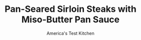 ---
layout: ../../layouts/MarkdownPostLayout.astro
title: Pan-Seared Sirloin Steaks with Miso-Butter Pan Sauce
author: America's Test Kitchen
pubDate: 2023-03-15
description: "Were just not that fond of steaks that stick to the pan."
image_url: https://res.cloudinary.com/hksqkdlah/image/upload/ar_1:1,c_fill,dpr_2.0,f_auto,fl_lossy.progressive.strip_profile,g_faces:auto,q_auto:low,w_344/SFS_PanSearedSirloinSteaksSauces_26_1_ptaraf
tags: ["Main Courses","Beef","Weeknight"]
calories: 2832
protein: 51
carbohydrates: 6
fats: 
fiber: 
ingredients: ["4 (8- to 10-ounce) boneless top, sirloin steaks, 1 inch thick, trimmed","2 teaspoons, kosher salt","1 1/2 teaspoons, pepper","1 tablespoon, vegetable oil","4 tablespoons, unsalted butter, cut into 1-tablespoon pieces and chilled, divided","2 , scallions, white and green parts separated and sliced thin","1 tablespoon red or, white miso","1 , garlic clove, minced","1/2 cup, chicken broth","2 tablespoons, soy sauce","1 tablespoon, dry mustard","2 teaspoons, packed light brown sugar","2 teaspoons, unseasoned rice vinegar"]
serves: 4
time: "40 minutes"
instructions: ["FOR THE STEAKS: Set wire rack in rimmed baking sheet. Pat steaks dry with paper towels and sprinkle with salt and pepper.","Heat oil in 12-inch nonstick skillet over medium-high heat until just smoking. Add steaks and cook, flipping every 2 minutes, until meat registers 125 degrees (for medium-rare), 8 to 10 minutes. Transfer steaks to prepared rack, tent with aluminum foil, and let rest for 10 minutes.","FOR THE SAUCE: Melt 1 tablespoon butter in now-empty skillet over medium heat. Add scallion whites, miso, and garlic and cook until scallions are softened, about 2 minutes.","Stir in broth, soy sauce, mustard, and sugar and bring to simmer. Cook until slightly thickened, about 2 minutes. Reduce heat to low and whisk in remaining 3 tablespoons butter, 1 piece at a time, until emulsified. Off heat, stir in vinegar and scallion greens. Slice steaks and serve with sauce."]
nutrition: ["885 mg Potassium","496 mg Phosphorus","86 mg Calcium","4 mg Iron","67 mg Magnesium","770 mg Sodium","9 mg Zinc","51 g Fat","16 mg Niacin (B3)","21 g Monounsaturated","2 g Polyunsaturated","1 mg Vitamin C","224 mg Cholesterol","21 g Saturated","36 µg Folate (food)","3 g Sugars","15 µg Vitamin K","204 g Water","6 g Carbs","36 µg Folate equivalent (total)","51 g Protein","2 mg Vitamin E","2 µg Vitamin B12","1 mg Vitamin B6","99 µg Vitamin A","708 kcal Energy","2 g Sugars, added","2832 calories"]
notes: "We do not recommend making this recipe with steaks thinner than 1 inch, but thicker steaks can be used. If using thicker steaks, just continue to cook them, flipping every 2 minutes, until they register 125 degrees (for medium-rare). Top sirloin steaks are commonly sold as larger steaks (about 1 pound each) that serve two people. If you can find only larger steaks, buy two steaks and cut them in half crosswise to make four steaks that are about 8 ounces each. Be sure to use unseasoned rice vinegar here, because seasoned rice vinegar has added salt and sugar. Miso is quite salty. We like our steaks deeply seasoned, but if you tend to like less salt, reduce the amount of salt on the steaks to compensate for the miso sauce."
---
